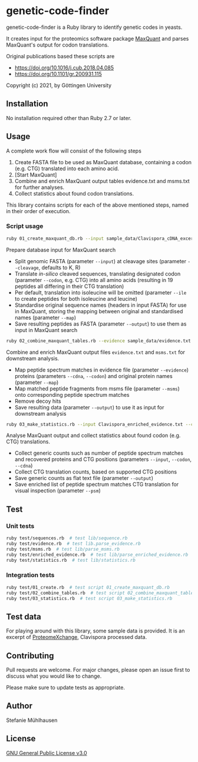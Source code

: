 # genetic-code-finder

genetic-code-finder is a Ruby library to identify genetic codes in yeasts.

It creates input for the proteomics software package [MaxQuant](https://www.maxquant.org/) and parses MaxQuant's output for codon translations.

Original publications based these scripts are
 * https://doi.org/10.1016/j.cub.2018.04.085
 * https://doi.org/10.1101/gr.200931.115

Copyright (c) 2021, by Göttingen University

## Installation

No installation required other than Ruby 2.7 or later.


## Usage

A complete work flow will consist of the following steps

 1. Create FASTA file to be used as MaxQuant database, containing a codon (e.g. CTG) translated into each amino acid.
 2. [Start MaxQuant]
 3. Combine and enrich MaxQuant output tables evidence.txt and msms.txt for further analyses.
 4. Collect statistics about found codon translations.

This library contains scripts for each of the above mentioned steps, named in their order of execution.

### Script usage

```bash
ruby 01_create_maxquant_db.rb --input sample_data/Clavispora_cDNA_excerpt.fasta --output Clavispora_maxquant_db.fas --map Clavispora_maxquant_db_map.csv --codon CTG [--cleavage K,R] [--ile]
```
Prepare database input for MaxQuant search
 - Split genomic FASTA (parameter `--input`) at cleavage sites (parameter `--cleavage`, defaults to K, R)
 - Translate *in-silico* cleaved sequences, translating designated codon (parameter `--codon`, e.g. CTG) into all amino acids (resulting in 19  peptides all differing in their CTG translation)
 - Per default, translation into isoleucine will be omitted (parameter `--ile` to create peptides for both isoleucine and leucine)
- Standardise original sequence names (headers in input FASTA) for use in MaxQuant, storing the mapping between original and standardised names (parameter `--map`)
- Save resulting peptides as FASTA (parameter `--output`) to use them as input in MaxQuant search

```bash
ruby 02_combine_maxquant_tables.rb --evidence sample_data/evidence.txt --msms sample_data/msms.txt --map Clavispora_maxquant_db_map.csv --codon CTG --cdna sample_data/Clavispora_cDNA_excerpt.fasta --output Clavispora_enriched_evidence.txt
```
Combine and enrich MaxQuant output files `evidence.txt` and `msms.txt` for downstream analysis.
 - Map peptide spectrum matches in evidence file (parameter `--evidence`) proteins (parameters `--cdna`, `--codon`) and original protein names (parameter `--map`)
 - Map matched peptide fragments from msms file (parameter `--msms`) onto corresponding peptide spectrum matches
 - Remove decoy hits
 - Save resulting data (parameter `--output`) to use it as input for downstream analysis

```bash
ruby 03_make_statistics.rb --input Clavispora_enriched_evidence.txt --codon CTG --cdna sample_data/Clavispora_cDNA_excerpt.fasta --output Clavispora_statistics.txt --psm Clavispora_psms.csv
```
Analyse MaxQuant output and collect statistics about found codon (e.g. CTG) translations.

 - Collect generic counts such as number of peptide spectrum matches and recovered proteins and CTG positions (parameters `--input`, `--codon`, `--cdna`)
 - Collect CTG translation counts, based on supported CTG positions
 - Save generic counts as flat text file (parameter `--output`)
 - Save enriched list of peptide spectrum matches CTG translation for visual inspection (parameter `--psm`)

## Test
### Unit tests

```bash
ruby test/sequences.rb  # test lib/sequence.rb
ruby test/evidence.rb  # test lib.parse_evidence.rb
ruby test/msms.rb  # test lib/parse_msms.rb
ruby test/enriched_evidence.rb  # test lib/parse_enriched_evidence.rb
ruby test/statistics.rb  # test lib/statistics.rb
```

### Integration tests

```bash
ruby test/01_create.rb  # test script 01_create_maxquant_db.rb
ruby test/02_combine_tables.rb  # test script 02_combine_maxquant_tables.rb
ruby test/03_statistics.rb  # test script 03_make_statistics.rb
```

## Test data
For playing around with this library, some sample data is provided. It is an excerpt of [ProteomeXchange](http://proteomecentral.proteomexchange.org/cgi/GetDataset?ID=PXD009494-1&test=no), Clavispora processed data.

## Contributing
Pull requests are welcome. For major changes, please open an issue first to discuss what you would like to change.

Please make sure to update tests as appropriate.

## Author
Stefanie Mühlhausen

## License
[GNU General Public License v3.0](https://www.gnu.org/licenses/gpl-3.0.de.html)
